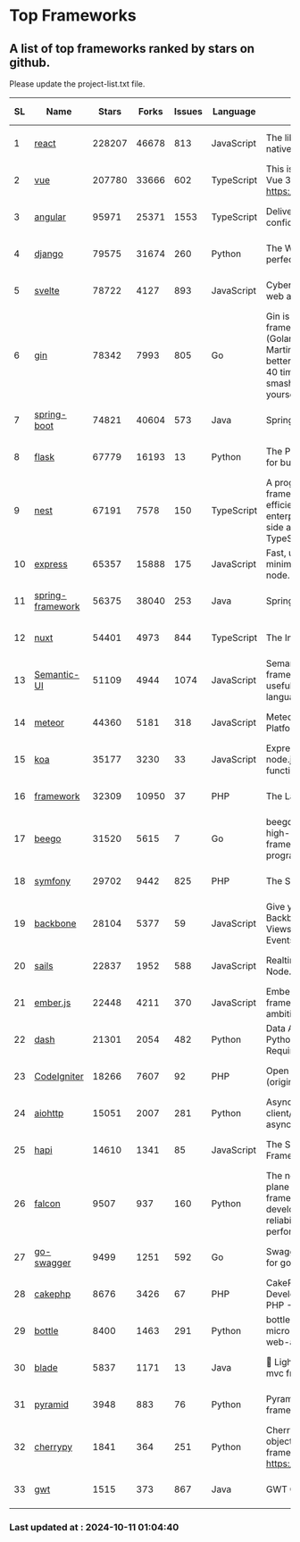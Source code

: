 # Top Frameworks
## A list of top frameworks ranked by stars on github.  
Please update the project-list.txt file.

| SL| Name  | Stars| Forks| Issues | Language | Description | Last Commit |
| --| ------| -----| ---- | ------ | -------- | ----------- | ----------- |
| 1 | [react](https://github.com/facebook/react) | 228207 | 46678 | 813 | JavaScript | The library for web and native user interfaces. | 2024-10-10 22:12:47 |
| 2 | [vue](https://github.com/vuejs/vue) | 207780 | 33666 | 602 | TypeScript | This is the repo for Vue 2. For Vue 3, go to https://github.com/vuejs/core | 2024-10-10 07:24:14 |
| 3 | [angular](https://github.com/angular/angular) | 95971 | 25371 | 1553 | TypeScript | Deliver web apps with confidence 🚀 | 2024-10-10 12:37:35 |
| 4 | [django](https://github.com/django/django) | 79575 | 31674 | 260 | Python | The Web framework for perfectionists with deadlines. | 2024-10-10 11:18:46 |
| 5 | [svelte](https://github.com/sveltejs/svelte) | 78722 | 4127 | 893 | JavaScript | Cybernetically enhanced web apps | 2024-10-11 00:05:38 |
| 6 | [gin](https://github.com/gin-gonic/gin) | 78342 | 7993 | 805 | Go | Gin is a HTTP web framework written in Go (Golang). It features a Martini-like API with much better performance -- up to 40 times faster. If you need smashing performance, get yourself some Gin. | 2024-09-21 15:24:18 |
| 7 | [spring-boot](https://github.com/spring-projects/spring-boot) | 74821 | 40604 | 573 | Java | Spring Boot | 2024-10-10 14:25:44 |
| 8 | [flask](https://github.com/pallets/flask) | 67779 | 16193 | 13 | Python | The Python micro framework for building web applications. | 2024-09-01 16:04:14 |
| 9 | [nest](https://github.com/nestjs/nest) | 67191 | 7578 | 150 | TypeScript | A progressive Node.js framework for building efficient, scalable, and enterprise-grade server-side applications with TypeScript/JavaScript 🚀 | 2024-10-09 07:08:13 |
| 10 | [express](https://github.com/expressjs/express) | 65357 | 15888 | 175 | JavaScript | Fast, unopinionated, minimalist web framework for node. | 2024-10-09 19:40:05 |
| 11 | [spring-framework](https://github.com/spring-projects/spring-framework) | 56375 | 38040 | 253 | Java | Spring Framework | 2024-10-10 14:32:38 |
| 12 | [nuxt](https://github.com/nuxt/nuxt) | 54401 | 4973 | 844 | TypeScript | The Intuitive Vue Framework. | 2024-10-10 19:53:51 |
| 13 | [Semantic-UI](https://github.com/Semantic-Org/Semantic-UI) | 51109 | 4944 | 1074 | JavaScript | Semantic is a UI component framework based around useful principles from natural language. | 2023-01-11 17:05:32 |
| 14 | [meteor](https://github.com/meteor/meteor) | 44360 | 5181 | 318 | JavaScript | Meteor, the JavaScript App Platform | 2024-10-08 12:47:02 |
| 15 | [koa](https://github.com/koajs/koa) | 35177 | 3230 | 33 | JavaScript | Expressive middleware for node.js using ES2017 async functions | 2024-08-31 18:23:31 |
| 16 | [framework](https://github.com/laravel/framework) | 32309 | 10950 | 37 | PHP | The Laravel Framework. | 2024-10-10 19:39:20 |
| 17 | [beego](https://github.com/beego/beego) | 31520 | 5615 | 7 | Go | beego is an open-source, high-performance web framework for the Go programming language. | 2024-10-06 06:45:59 |
| 18 | [symfony](https://github.com/symfony/symfony) | 29702 | 9442 | 825 | PHP | The Symfony PHP framework | 2024-10-10 05:34:26 |
| 19 | [backbone](https://github.com/jashkenas/backbone) | 28104 | 5377 | 59 | JavaScript | Give your JS App some Backbone with Models, Views, Collections, and Events | 2024-09-02 12:55:04 |
| 20 | [sails](https://github.com/balderdashy/sails) | 22837 | 1952 | 588 | JavaScript | Realtime MVC Framework for Node.js | 2024-09-17 15:56:43 |
| 21 | [ember.js](https://github.com/emberjs/ember.js) | 22448 | 4211 | 370 | JavaScript | Ember.js - A JavaScript framework for creating ambitious web applications | 2024-09-30 18:21:41 |
| 22 | [dash](https://github.com/plotly/dash) | 21301 | 2054 | 482 | Python | Data Apps & Dashboards for Python. No JavaScript Required. | 2024-10-09 13:33:21 |
| 23 | [CodeIgniter](https://github.com/bcit-ci/CodeIgniter) | 18266 | 7607 | 92 | PHP | Open Source PHP Framework (originally from EllisLab) | 2024-03-20 03:51:42 |
| 24 | [aiohttp](https://github.com/aio-libs/aiohttp) | 15051 | 2007 | 281 | Python | Asynchronous HTTP client/server framework for asyncio and Python | 2024-10-10 21:58:37 |
| 25 | [hapi](https://github.com/hapijs/hapi) | 14610 | 1341 | 85 | JavaScript | The Simple, Secure Framework Developers Trust | 2024-07-04 00:48:01 |
| 26 | [falcon](https://github.com/falconry/falcon) | 9507 | 937 | 160 | Python | The no-magic web data plane API and microservices framework for Python developers, with a focus on reliability, correctness, and performance at scale. | 2024-10-10 19:19:43 |
| 27 | [go-swagger](https://github.com/go-swagger/go-swagger) | 9499 | 1251 | 592 | Go | Swagger 2.0 implementation for go | 2024-09-27 16:28:57 |
| 28 | [cakephp](https://github.com/cakephp/cakephp) | 8676 | 3426 | 67 | PHP | CakePHP: The Rapid Development Framework for PHP - Official Repository | 2024-10-10 15:52:36 |
| 29 | [bottle](https://github.com/bottlepy/bottle) | 8400 | 1463 | 291 | Python | bottle.py is a fast and simple micro-framework for python web-applications. | 2024-10-01 08:30:13 |
| 30 | [blade](https://github.com/lets-blade/blade) | 5837 | 1171 | 13 | Java | :rocket: Lightning fast and elegant mvc framework for Java8 | 2024-06-17 01:05:35 |
| 31 | [pyramid](https://github.com/Pylons/pyramid) | 3948 | 883 | 76 | Python | Pyramid - A Python web framework | 2024-06-10 16:09:42 |
| 32 | [cherrypy](https://github.com/cherrypy/cherrypy) | 1841 | 364 | 251 | Python | CherryPy is a pythonic, object-oriented HTTP framework.      https://cherrypy.dev | 2024-08-31 10:29:14 |
| 33 | [gwt](https://github.com/gwtproject/gwt) | 1515 | 373 | 867 | Java | GWT Open Source Project | 2024-10-09 20:17:46 |

### Last updated at : 2024-10-11 01:04:40
